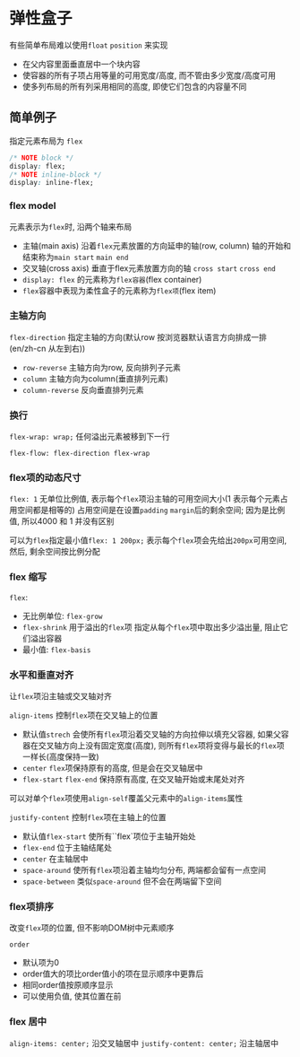 # 弹性盒子

有些简单布局难以使用`float` `position` 来实现
* 在父内容里面垂直居中一个块内容
* 使容器的所有子项占用等量的可用宽度/高度, 而不管由多少宽度/高度可用
* 使多列布局的所有列采用相同的高度, 即使它们包含的内容量不同

## 简单例子

指定元素布局为 `flex`

```css
/* NOTE block */
display: flex;
/* NOTE inline-block */
display: inline-flex;
```
### flex model

元素表示为`flex`时, 沿两个轴来布局

* 主轴(main axis) 沿着`flex`元素放置的方向延申的轴(row, column) 轴的开始和结束称为`main start` `main end`
* 交叉轴(cross axis) 垂直于flex元素放置方向的轴 `cross start` `cross end`
* `display: flex` 的元素称为`flex容器`(flex container)
* `flex`容器中表现为柔性盒子的元素称为`flex项`(flex item)

### 主轴方向

`flex-direction` 指定主轴的方向(默认row 按浏览器默认语言方向排成一排(en/zh-cn 从左到右))
* `row-reverse` 主轴方向为row, 反向排列子元素
* `column` 主轴方向为column(垂直排列元素)
* `column-reverse` 反向垂直排列元素

### 换行

`flex-wrap: wrap;` 任何溢出元素被移到下一行

`flex-flow: flex-direction flex-wrap`

### flex项的动态尺寸

`flex: 1` 无单位比例值, 表示每个`flex`项沿主轴的可用空间大小(1 表示每个元素占用空间都是相等的) 占用空间是在设置`padding` `margin`后的剩余空间; 因为是比例值, 所以4000 和 1 并没有区别

可以为`flex`指定最小值`flex: 1 200px;` 表示每个`flex`项会先给出`200px`可用空间, 然后, 剩余空间按比例分配

### flex 缩写

`flex`:
* 无比例单位: `flex-grow`
* `flex-shrink` 用于溢出的`flex`项 指定从每个`flex`项中取出多少溢出量, 阻止它们溢出容器
* 最小值: `flex-basis`

### 水平和垂直对齐

让`flex`项沿主轴或交叉轴对齐

`align-items` 控制`flex`项在交叉轴上的位置
* 默认值`strech` 会使所有`flex`项沿着交叉轴的方向拉伸以填充父容器, 如果父容器在交叉轴方向上没有固定宽度(高度), 则所有`flex`项将变得与最长的`flex`项一样长(高度保持一致)
* `center` `flex`项保持原有的高度, 但是会在交叉轴居中
* `flex-start` `flex-end` 保持原有高度, 在交叉轴开始或末尾处对齐

可以对单个`flex`项使用`align-self`覆盖父元素中的`align-items`属性

`justify-content` 控制`flex`项在主轴上的位置
* 默认值`flex-start` 使所有``flex`项位于主轴开始处
* `flex-end` 位于主轴结尾处
* `center` 在主轴居中
* `space-around` 使所有`flex`项沿着主轴均匀分布, 两端都会留有一点空间
* `space-between` 类似`space-around` 但不会在两端留下空间

### flex项排序

改变`flex`项的位置, 但不影响DOM树中元素顺序

`order`
* 默认项为0
* order值大的项比order值小的项在显示顺序中更靠后
* 相同order值按原顺序显示
* 可以使用负值, 使其位置在前

### flex 居中


`align-items: center;` 沿交叉轴居中
`justify-content: center;` 沿主轴居中